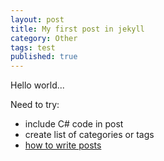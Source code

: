 ```yaml
---
layout: post
title: My first post in jekyll
category: Other
tags: test
published: true
---
```


Hello world...

Need to try:  

  * include C# code in post
  * create list of categories or tags
  * [how to write posts](https://jekyllrb.com/docs/posts/)

